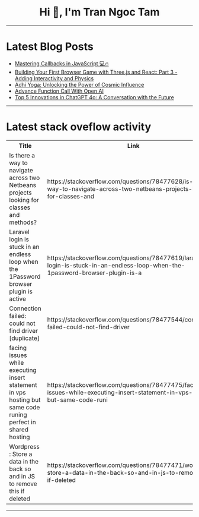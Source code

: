 <h1 align="center">Hi 👋, I'm Tran Ngoc Tam</h1>

---

# Latest Blog Posts 
<!-- BLOG-POST-LIST:START -->
- [Mastering Callbacks in JavaScript 💻🔥](https://dev.to/engcj/mastering-callbacks-in-javascript-2jf1)
- [Building Your First Browser Game with Three.js and React: Part 3 - Adding Interactivity and Physics](https://dev.to/romaixn/building-your-first-browser-game-with-threejs-and-react-part-3-adding-interactivity-and-physics-3np0)
- [Adhi Yoga: Unlocking the Power of Cosmic Influence](https://dev.to/mjvedicmeet/adhi-yoga-unlocking-the-power-of-cosmic-influence-217g)
- [Advance Function Call With Open AI](https://dev.to/rswijesena/advance-function-call-with-open-ai-45na)
- [Top 5 Innovations in ChatGPT 4o: A Conversation with the Future](https://dev.to/shishsingh/top-5-innovations-in-chatgpt-4o-a-conversation-with-the-future-1j00)
<!-- BLOG-POST-LIST:END -->

---

# Latest stack oveflow activity
<table>
  <tr><th>Title</th><th>Link</th></tr>
  <!-- STACKOVERFLOW:START --><tr><td>Is there a way to navigate across two Netbeans projects looking for classes and methods?</td><td>https://stackoverflow.com/questions/78477628/is-there-a-way-to-navigate-across-two-netbeans-projects-looking-for-classes-and</td></tr><tr><td>Laravel login is stuck in an endless loop when the 1Password browser plugin is active</td><td>https://stackoverflow.com/questions/78477619/laravel-login-is-stuck-in-an-endless-loop-when-the-1password-browser-plugin-is-a</td></tr><tr><td>Connection failed: could not find driver [duplicate]</td><td>https://stackoverflow.com/questions/78477544/connection-failed-could-not-find-driver</td></tr><tr><td>facing issues while executing insert statement in vps hosting but same code runing perfect in shared hosting</td><td>https://stackoverflow.com/questions/78477475/facing-issues-while-executing-insert-statement-in-vps-hosting-but-same-code-runi</td></tr><tr><td>Wordpress : Store a data in the back so and in JS to remove this if deleted</td><td>https://stackoverflow.com/questions/78477471/wordpress-store-a-data-in-the-back-so-and-in-js-to-remove-this-if-deleted</td></tr><!-- STACKOVERFLOW:END -->
</table>

---


